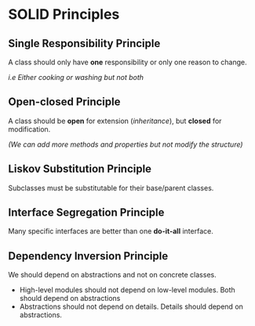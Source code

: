 # SOLID Principles

## Single Responsibility Principle

A class should only have **one** responsibility or only one reason to change. 

*i.e Either cooking or washing but not both*

## Open-closed Principle

A class should be **open** for extension (*inheritance*),
but **closed** for modification.

*(We can add more methods and properties but not modify the structure)*

## Liskov Substitution Principle

Subclasses must be substitutable for their base/parent classes.

## Interface Segregation Principle 

Many specific interfaces are better than one **do-it-all** interface.

## Dependency Inversion Principle

We should depend on abstractions and not on concrete classes. 
* High-level modules should not depend on low-level modules. Both should depend on abstractions
* Abstractions should not depend on details. Details should depend on abstractions.